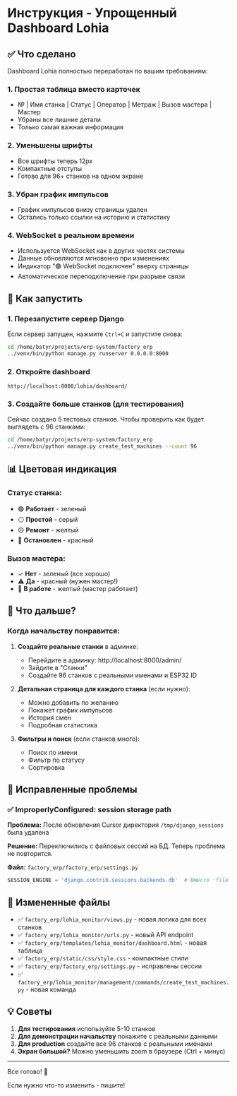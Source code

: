 # Инструкция - Упрощенный Dashboard Lohia

## ✅ Что сделано

Dashboard Lohia полностью переработан по вашим требованиям:

### 1. Простая таблица вместо карточек
- № | Имя станка | Статус | Оператор | Метраж | Вызов мастера | Мастер
- Убраны все лишние детали
- Только самая важная информация

### 2. Уменьшены шрифты
- Все шрифты теперь 12px
- Компактные отступы
- Готово для 96+ станков на одном экране

### 3. Убран график импульсов
- График импульсов внизу страницы удален
- Остались только ссылки на историю и статистику

### 4. WebSocket в реальном времени
- Используется WebSocket как в других частях системы
- Данные обновляются мгновенно при изменениях
- Индикатор "🟢 WebSocket подключен" вверху страницы
- Автоматическое переподключение при разрыве связи

## 🚀 Как запустить

### 1. Перезапустите сервер Django

Если сервер запущен, нажмите `Ctrl+C` и запустите снова:

```bash
cd /home/batyr/projects/erp-system/factory_erp
../venv/bin/python manage.py runserver 0.0.0.0:8000
```

### 2. Откройте dashboard

```
http://localhost:8000/lohia/dashboard/
```

### 3. Создайте больше станков (для тестирования)

Сейчас создано 5 тестовых станков. Чтобы проверить как будет выглядеть с 96 станками:

```bash
cd /home/batyr/projects/erp-system/factory_erp
../venv/bin/python manage.py create_test_machines --count 96
```

## 📊 Цветовая индикация

### Статус станка:
- 🟢 **Работает** - зеленый
- ⚪ **Простой** - серый
- 🟡 **Ремонт** - желтый
- 🔴 **Остановлен** - красный

### Вызов мастера:
- ✓ **Нет** - зеленый (все хорошо)
- ⚠️ **Да** - красный (нужен мастер!)
- 🔧 **В работе** - желтый (мастер работает)

## 🔧 Что дальше?

### Когда начальству понравится:

1. **Создайте реальные станки** в админке:
   - Перейдите в админку: http://localhost:8000/admin/
   - Зайдите в "Станки"
   - Создайте 96 станков с реальными именами и ESP32 ID

2. **Детальная страница для каждого станка** (если нужно):
   - Можно добавить по желанию
   - Покажет график импульсов
   - История смен
   - Подробная статистика

3. **Фильтры и поиск** (если станков много):
   - Поиск по имени
   - Фильтр по статусу
   - Сортировка

## 📝 Исправленные проблемы

### ✅ ImproperlyConfigured: session storage path

**Проблема:** После обновления Cursor директория `/tmp/django_sessions` была удалена

**Решение:** Переключились с файловых сессий на БД. Теперь проблема не повторится.

**Файл:** `factory_erp/factory_erp/settings.py`
```python
SESSION_ENGINE = 'django.contrib.sessions.backends.db'  # Вместо 'file'
```

## 📁 Измененные файлы

- ✅ `factory_erp/lohia_monitor/views.py` - новая логика для всех станков
- ✅ `factory_erp/lohia_monitor/urls.py` - новый API endpoint
- ✅ `factory_erp/templates/lohia_monitor/dashboard.html` - новая таблица
- ✅ `factory_erp/static/css/style.css` - компактные стили
- ✅ `factory_erp/factory_erp/settings.py` - исправлены сессии
- ✅ `factory_erp/lohia_monitor/management/commands/create_test_machines.py` - новая команда

## 💡 Советы

1. **Для тестирования** используйте 5-10 станков
2. **Для демонстрации начальству** покажите с реальными данными
3. **Для production** создайте все 96 станков с реальными именами
4. **Экран большой?** Можно уменьшить zoom в браузере (Ctrl + минус)

---

Все готово! 🎉

Если нужно что-то изменить - пишите!

